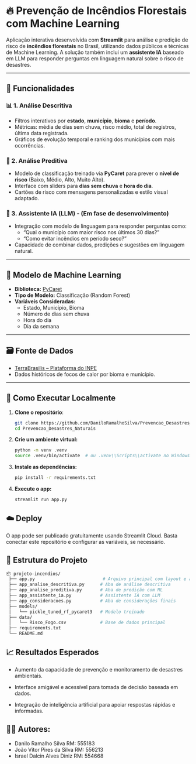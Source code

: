 # 🔥 Prevenção de Incêndios Florestais com Machine Learning

Aplicação interativa desenvolvida com **Streamlit** para análise e predição de risco de **incêndios florestais** no Brasil, utilizando dados públicos e técnicas de Machine Learning. A solução também inclui um **assistente IA** baseado em LLM para responder perguntas em linguagem natural sobre o risco de desastres.

---

## 📌 Funcionalidades

### 📊 1. Análise Descritiva
- Filtros interativos por **estado**, **município**, **bioma** e **período**.
- Métricas: média de dias sem chuva, risco médio, total de registros, última data registrada.
- Gráficos de evolução temporal e ranking dos municípios com mais ocorrências.

### 🔮 2. Análise Preditiva
- Modelo de classificação treinado via **PyCaret** para prever o **nível de risco** (Baixo, Médio, Alto, Muito Alto).
- Interface com sliders para **dias sem chuva** e **hora do dia**.
- Cartões de risco com mensagens personalizadas e estilo visual adaptado.

### 🤖 3. Assistente IA (LLM) - (Em fase de desenvolvimento)
- Integração com modelo de linguagem para responder perguntas como:
  - “Qual o município com maior risco nos últimos 30 dias?”
  - “Como evitar incêndios em período seco?”
- Capacidade de combinar dados, predições e sugestões em linguagem natural.

---

## 🧠 Modelo de Machine Learning

- **Biblioteca:** [PyCaret](https://pycaret.gitbook.io/docs/)
- **Tipo de Modelo:** Classificação (Random Forest)
- **Variáveis Consideradas:**
  - Estado, Município, Bioma
  - Número de dias sem chuva
  - Hora do dia
  - Dia da semana

---

## 🗃️ Fonte de Dados

- [TerraBrasilis – Plataforma do INPE](https://terrabrasilis.dpi.inpe.br)
- Dados históricos de focos de calor por bioma e município.

---

## 🚀 Como Executar Localmente

1. **Clone o repositório**:
   ```bash
   git clone https://github.com/DaniloRamalhoSilva/Prevencao_Desastres_Naturais.git
   cd Prevencao_Desastres_Naturais
   ```

2. **Crie um ambiente virtual:**
   ```bash
   python -m venv .venv
   source .venv/bin/activate  # ou .venv\\Scripts\\activate no Windows
   ```
3. **Instale as dependências:**
   ```bash
   pip install -r requirements.txt
   ```

4. **Execute o app:**
   ```bash
   streamlit run app.py
   ```

## ☁️ Deploy
O app pode ser publicado gratuitamente usando Streamlit Cloud. Basta conectar este repositório e configurar as variáveis, se necessário.

## 📂 Estrutura do Projeto
   ```bash
   📦 projeto-incendios/
    ├── app.py                          # Arquivo principal com layout e abas
    ├── app_analise_descritiva.py      # Aba de análise descritiva
    ├── app_analise_preditiva.py       # Aba de predição com ML
    ├── app_assistente_ia.py           # Assistente IA com LLM
    ├── app_consideracoes.py           # Aba de considerações finais
    ├── models/
    │   └── pickle_tuned_rf_pycaret3   # Modelo treinado
    ├── data/
    │   └── Risco_Fogo.csv             # Base de dados principal
    ├── requirements.txt
    └── README.md
   ```
## 📈 Resultados Esperados
- Aumento da capacidade de prevenção e monitoramento de desastres ambientais.

- Interface amigável e acessível para tomada de decisão baseada em dados.

- Integração de inteligência artificial para apoiar respostas rápidas e informadas.

## 👨‍🏫 Autores:
- Danilo Ramalho Silva RM: 555183
- João Vitor Pires da Silva RM: 556213
- Israel Dalcin Alves Diniz RM: 554668